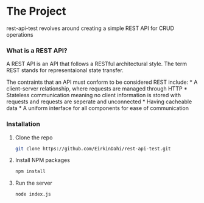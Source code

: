 # The Project

rest-api-test revolves around creating a simple REST API for CRUD operations

### What is a REST API?

A REST API is an API that follows a RESTful architectural style. The term REST stands for representaional state transfer.

The contraints that an API must conform to be considered REST include:
    * A client-server relationship, where requests are managed through HTTP
    * Stateless communication meaning no client information is stored with requests and requests are seperate and unconnected
    * Having cacheable data
    * A uniform interface for all components for ease of communication


### Installation

1. Clone the repo
   ```sh
   git clone https://github.com/EirkinDahi/rest-api-test.git
   ```
2. Install NPM packages
   ```sh
   npm install
   ```
3. Run the server
   ```sh
   node index.js
   ```